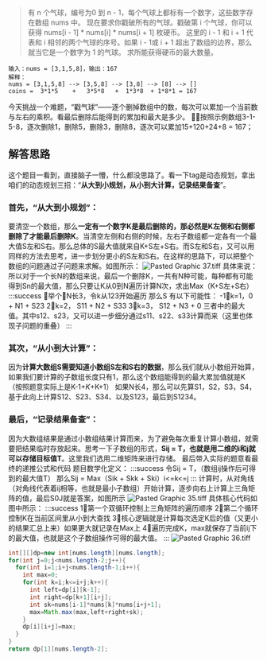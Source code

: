 > 有 n 个气球，编号为0 到 n - 1，每个气球上都标有一个数字，这些数字存在数组 nums 中。
> 现在要求你戳破所有的气球。戳破第 i 个气球，你可以获得 nums[i - 1] * nums[i] * nums[i + 1] 枚硬币。 这里的 i - 1 和 i + 1 代表和 i 相邻的两个气球的序号。如果 i - 1或 i + 1 超出了数组的边界，那么就当它是一个数字为 1 的气球。
> 求所能获得硬币的最大数量。

```
输入：nums = [3,1,5,8]，输出：167
解释：
nums = [3,1,5,8] --> [3,5,8] --> [3,8] --> [8] --> []
coins =  3*1*5    +   3*5*8   +  1*3*8  + 1*8*1 = 167
```
今天挑战一个难题，“戳气球”——逐个删掉数组中的数，每次可以累加一个当前数与左右的乘积。看最后删除后能得到的累加和最大是多少。
🌰🌰按照示例数组3-1-5-8，逐次删除1，删除5，删除3，删除8，逐次可以累加15+120+24+8 = 167；
## 解答思路
这个题目一看到，直接脑子一懵，什么都没思路了。看一下tag是动态规划，拿出咱们的动态规划三招：“**从大到小规划，从小到大计算，记录结果备查**”。
### 首先，“从大到小规划”：
要清空一个数组，那么**一定有一个数字K是最后删除的，**那必然是**K左侧和右侧都删除了才能最后删除K**。当清空左侧和右侧的时候，左右子数组都一定各有一个最大值S左和S右。那么总体的S最大值就来自K+S左+S右。而S左和S右，又可以用同样的方法去思考，进一步划分更小的S左和S右。在这样的思路下，可以把整个数组的问题通过子问题来求解。如图所示：
![Pasted Graphic 37.tiff](https://cdn.nlark.com/yuque/0/2024/tif/22367711/1717128733260-a2f6bb68-f60e-4aa3-aa48-2dbb36036843.tif?x-oss-process=image/format,png#averageHue=%23fefefd&clientId=ufa9238bd-d65f-4&from=paste&height=333&id=u3aa57f5c&originHeight=666&originWidth=1960&originalType=binary&ratio=2&rotation=0&showTitle=false&size=3920566&status=done&style=none&taskId=u0b2c2776-67e3-46c0-a1b4-4a51dd659b1&title=&width=980)
具体来说：所以对于一个长N的数组来说，最后一个删除K，一共有N种可能，每种都有可能得到Sn的最大值，那么只要让K从0到N遍历计算N次，求出Max（K+S左+S右）
:::success
🌰举个🌰N长3，令k从123开始遍历
那么S 有以下可能性：
-1⃣️k=1，0 + N1 + S23
2⃣️k=2， S11 + N2 + S33
3⃣️k=3， S12 + N3 + 0
三者中的最大值。其中s12、s23，又可以进一步细分通过s11、s22、s33计算而来（这里也体现子问题的重叠）
:::
### 其次，“从小到大计算”：
因为**计算大数组S需要知道小数组S左和S右的数据**，那么我们就从小数组开始算，如果我们要计算的子数组长度只有1，那么这个数组能得到的最大累加值就是K（按照题意实际上是K-1+_K_+K+1）
如果N长4，那么可以先算S1，S2，S3，S4，基于此向上计算S12、S23、S34、以及S123，最后到S1234。
### 最后，“记录结果备查”：
因为大数组结果是通过小数组结果计算而来，为了避免每次重复计算小数组，就需要把结果临时存放起来。思考一下子数组的形式，**Sij = T，也就是用二维的i和j就可以存储目标值T**。这里我们选用二维矩阵来进行存储。
最后带入实际的题意看最终的递推公式和代码
题目数学化定义：
:::success
令Sij = T，（数组ij操作后可得到的最大值T）
那么Sij = Max（Sik + Skk + Ski）i<=k<=j
:::
计算时，从对角线（对角线代表着ij相等，也就是最小子数组）开始计算，逐步向右上计算上三角矩阵的值，最后S0J就是答案，如图所示
![Pasted Graphic 35.tiff](https://cdn.nlark.com/yuque/0/2024/tif/22367711/1717130675816-d0d84914-3b5c-466e-811d-d25301c1f4b9.tif?x-oss-process=image/format,png#averageHue=%23333332&clientId=ufa9238bd-d65f-4&from=paste&height=137&id=uac0c77c7&originHeight=274&originWidth=372&originalType=binary&ratio=2&rotation=0&showTitle=false&size=828064&status=done&style=none&taskId=u231a8ba4-c138-4f19-89ea-4f5ae94971e&title=&width=186)
具体核心代码如图中所示：
:::success
1⃣️第一个双循环控制上三角矩阵的遍历顺序
2⃣️第二个循环控制K在当前区间里从小到大查找
3⃣️核心逻辑就是计算每次选定K后的值（又更小的结果汇总上来）如果更大就记录在Max上
4⃣️遍历完成K，max就保存了当前ij下的最大值，也就是这个子数组操作可得的最大值。
:::
![Pasted Graphic 36.tiff](https://cdn.nlark.com/yuque/0/2024/tif/22367711/1717133711335-faed9ebe-e6f3-4549-af9d-29e070795873.tif?x-oss-process=image/format,png#averageHue=%232b2c2a&clientId=ufa9238bd-d65f-4&from=paste&height=231&id=uf0662540&originHeight=462&originWidth=1636&originalType=binary&ratio=2&rotation=0&showTitle=false&size=2271878&status=done&style=none&taskId=ud5617778-db58-4b93-81da-80f1b5f9f69&title=&width=818)
```java
int[][]dp=new int[nums.length][nums.length];
for(int j=0;j<nums.length-2;j++){
  for(int i=1;i+j<nums.length-1;i++){
    int max=0;
    for(int k=i;k<=i+j;k++){
      int left=dp[i][k-1];
      int right=dp[k+1][i+j];
      int sk=nums[i-1]*nums[k]*nums[i+j+1];
      max=Math.max(max,left+right+sk);
    }
    dp[i][i+j]=max;
  }
}
return dp[1][nums.length-2];
```
